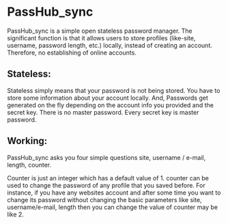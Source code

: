 # PassHub_sync
PassHub_sync is a simple open stateless password manager. 
The significant function is that it allows users to store profiles (like-site, username, password length, etc.) locally, instead of  creating an account. 
Therefore, no establishing of online accounts.

## Stateless: 
Stateless simply means that your password is not being stored. You have to store some information about your account locally.
And, Passwords get generated on the fly depending on the account info you provided and the secret key. There is no master password. 
Every secret key is master password.

## Working:
PassHub_sync asks you four simple questions site, username / e-mail, length, counter.

Counter is just an integer which has a default value of 1. counter can be used to change the password of any profile that you saved before. 
For instance, if you have any websites account and after some time you want to change its password without changing the basic parameters like 
site, username/e-mail, length then you can change the value of counter may be like 2.
